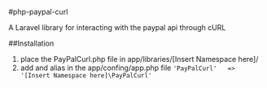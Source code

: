 #php-paypal-curl

A Laravel library for interacting with the paypal api through cURL

##Installation

1. place the PayPalCurl.php file in app/libraries/[Insert Namespace here]/
2. add and alias in the app/confing/app.php file ``'PayPalCurl'	  => '[Insert Namespace here]\PayPalCurl'``
